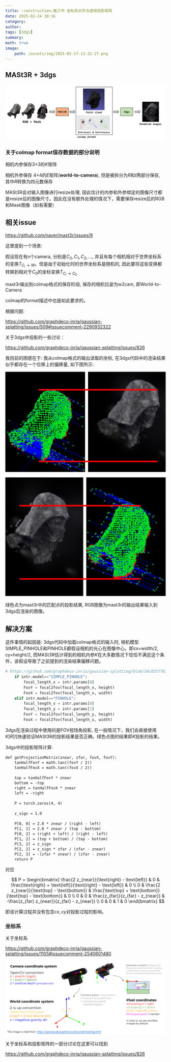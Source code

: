```yaml
---
title: :construction:施工中-坐标系对齐与透视投影矩阵
date: 2025-02-24 10:16
category: 
author: 
tags: [3dgs]
summary:
math: true
image:
    path: /assets/img/2025-02-17-11-32-27.png
---
```


## MASt3R + 3dgs

![](/assets/img/2025-02-24-10-33-15.png)

### 关于colmap format保存数据的部分说明

相机内参保存3×3的$K$矩阵

相机外参保存 4×4的$E$矩阵(**world-to-camera**), 但是被拆分为$R$和$t$两部分保存, 其中$R$转换为四元数保存

MASt3R会对输入图像进行resize处理, 因此估计的内参和外参绑定的图像尺寸都是resize后的图像尺寸。因此在没有额外处理的情况下，需要保存resize后的RGB和Mask图像（如有需要）

## 相关issue

https://github.com/naver/mast3r/issues/9

这里提到一个场景:

假设现在有$n$个camera, 分别是$C_0, C_1, C_2, ...$, 并且有每个相机相对于世界坐标系的变换$T_{C_{i} \rightarrow W}$。但是由于初始化时的世界坐标系是随机的, 因此要将这些变换都转换到相对于$C_{0}$的坐标变换$T_{C_{i} \rightarrow C_{0}}$


mast3r输出到colmap格式的保存阶段, 保存的相机位姿为w2cam, 即World-to-Camera

colmap的format描述中也是如此要求的。

根据问题:

https://github.com/graphdeco-inria/gaussian-splatting/issues/509#issuecomment-2290932322

关于3dgs中投影的一些讨论：

https://github.com/graphdeco-inria/gaussian-splatting/issues/826

我目前的困惑在于: 我从colmap格式的输出读取的坐标, 在3dgs代码中的渲染结果似乎都存在一个位移上的偏移量, 如下图所示:

![](/assets/img/2025-02-17-11-32-10.png)

![](/assets/img/2025-02-17-11-32-27.png)

绿色点为mast3r中的匹配点的投影结果, RGB图像为mast3r的输出结果输入到3dgs后渲染的图像。


## 解决方案

这件事情的起因是: 3dgs代码中加载colmap格式的输入时, 相机模型SIMPLE_PINHOLE和PINHOLE都假设相机的光心在图像中心。即cx=width/2, cy=height/2, 而MASt3R估计得到的相机内参$K$在大多数情况下恰恰不满足这个条件，该假设导致了之前提到的渲染结果偏移问题。


~~~python
# https://github.com/graphdeco-inria/gaussian-splatting/blob/54c035f7834b564019656c3e3fcc3646292f727d/scene/dataset_readers.py#L88
    if intr.model=="SIMPLE_PINHOLE":
        focal_length_x = intr.params[0]
        FovY = focal2fov(focal_length_x, height)
        FovX = focal2fov(focal_length_x, width)
    elif intr.model=="PINHOLE":
        focal_length_x = intr.params[0]
        focal_length_y = intr.params[1]
        FovY = focal2fov(focal_length_y, height)
        FovX = focal2fov(focal_length_x, width)
~~~

3dgs在渲染过程中使用的是FOV视场角投影, 在一般情况下，我们会直接使用$K[R|t]$快速验证MASt3R的投影结果是否正确。绿色点图的结果即$K$投影的结果。

3dgs中的投影矩阵计算:

~~~
def getProjectionMatrix(znear, zfar, fovX, fovY):
    tanHalfFovY = math.tan((fovY / 2))
    tanHalfFovX = math.tan((fovX / 2))

    top = tanHalfFovY * znear
    bottom = -top
    right = tanHalfFovX * znear
    left = -right

    P = torch.zeros(4, 4)

    z_sign = 1.0

    P[0, 0] = 2.0 * znear / (right - left)
    P[1, 1] = 2.0 * znear / (top - bottom)
    P[0, 2] = (right + left) / (right - left)
    P[1, 2] = (top + bottom) / (top - bottom)
    P[3, 2] = z_sign
    P[2, 2] = z_sign * zfar / (zfar - znear)
    P[2, 3] = -(zfar * znear) / (zfar - znear)
    return P
~~~

对应

$$
P =
\begin{bmatrix}
\frac{2 z_{near}}{\text{right} - \text{left}} & 0 & \frac{\text{right} + \text{left}}{\text{right} - \text{left}} & 0 \\
0 & \frac{2 z_{near}}{\text{top} - \text{bottom}} & \frac{\text{top} + \text{bottom}}{\text{top} - \text{bottom}} & 0 \\
0 & 0 & \frac{z_{far}}{z_{far} - z_{near}} & -\frac{z_{far} z_{near}}{z_{far} - z_{near}} \\
0 & 0 & 1 & 0
\end{bmatrix}
$$

即该计算过程并没有包含$cx, cy$对投影过程的影响。

### 坐标系

关于坐标系

https://github.com/graphdeco-inria/gaussian-splatting/issues/1105#issuecomment-2540601480

![](/assets/img/2025-02-24-11-01-53.png)

关于坐标系和投影矩阵的一部分讨论在这里可以找到

https://github.com/graphdeco-inria/gaussian-splatting/issues/826